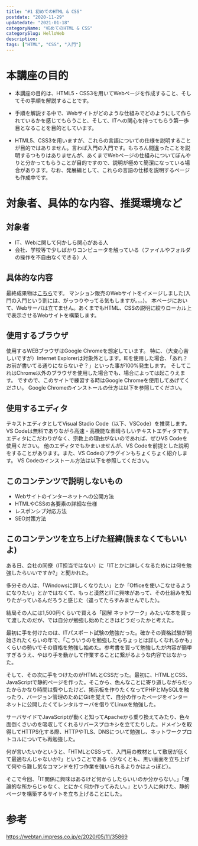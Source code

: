 ```yaml
---
title: "#1 初めてのHTML & CSS"
postdate: "2020-11-29"
updatedate: "2021-01-18"
categoryName: "初めてのHTML & CSS"
categorySlug: HelloWeb
description: 
tags: ["HTML", "CSS", "入門"]
---
```


# 本講座の目的

- 本講座の目的は、HTML5・CSS3を用いてWebページを作成すること、そしてその手順を解説することです。

- 手順を解説する中で、Webサイトがどのような仕組みでどのようにして作られているかを感じてもらうこと、そして、ITへの関心を持ってもらう第一歩目となることを目的としています。

- HTML5、CSS3を用いますが、これらの言語についての仕様を説明することが目的ではありません。言わば入門の入門です。もちろん間違ったことを説明するつもりはありませんが、あくまでWebページの仕組みについてぼんやりと分かってもらうことが目的ですので、説明が極めて簡潔になっている場合があります。なお、発展編として、これらの言語の仕様を説明するページも作成中です。

# 対象者、具体的な内容、推奨環境など

## 対象者
- IT、Webに関して何かしら関心がある人
- 会社、学校等で少しばかりコンピュータを触っている（ファイルやフォルダの操作を不自由なくできる）人

## 具体的な内容

最終成果物は[こちら](https://potsunen.info/html&css_samplepage/)です。
マンション販売のWebサイトをイメージしました(入門の入門という割には、がっつりやってる気もしますが。。。)。
本ページにおいて、Webサーバは立てません。あくまでもHTML、CSSの説明に絞りローカル上で表示させるWebサイトを構築します。

## 使用するブラウザ

使用するWEBブラウザはGoogle Chromeを想定しています。
特に、（大変心苦しいですが）Internet Explorerは対象外とします。IEを使用した場合、「あれ？お前が書いてる通りにならないぞ？」といった事が100%発生します。
そしてこれはChrome以外のブラウザを使用した場合でも、場合によっては起こりえます。
ですので、このサイトで練習する時はGoogle Chromeを使用してあげてください。
Google Chromeのインストールの仕方は以下を参照してください。

## 使用するエディタ

テキストエディタとしてVisual Stadio Code（以下、VSCode）を推奨します。
VS Codeは無料でありながら高速・高機能な素晴らしいテキストエディタです。エディタにこだわりがなく、宗教上の理由がないのであれば、ぜひVS Codeを使用ください。
他のエディタでもかまいませんが、VS Codeを前提とした説明をすることがあります。また、VS Codeのプラグインもちょくちょく紹介します。
VS Codeのインストール方法は以下を参照してください。


## このコンテンツで説明しないもの
 - Webサイトのインターネットへの公開方法
 - HTMLやCSSの各要素の詳細な仕様
 - レスポンシブ対応方法
 - SEO対策方法

## このコンテンツを立ち上げた経緯(読まなくてもいいよ)

ある日、会社の同僚（IT担当ではない）に「ITとかに詳しくなるためには何を勉強したらいいですか?」と聞かれた。

多分その人は、「Windowsに詳しくなりたい」とか「Officeを使いこなせるようになりたい」とかではなくて、もっと漠然とITに興味があって、その仕組みを知りたがっているんだろうと感じた（違ってたらすみませんでした）。

結局その人には1,500円くらいで買える「図解 ネットワーク」みたいな本を買って渡したのだが、では自分が勉強し始めたときはどうだったかと考えた。

最初に手を付けたのは、ITパスポート試験の勉強だった。確かその資格試験が開始されたくらいの年で、「こういうのを勉強したらちょっとは詳しくなれるかも」くらいの勢いでその資格を勉強し始めた。参考書を買って勉強したが内容が簡単すぎるうえ、やはり手を動かして作業することに繋がるような内容ではなかった。

そして、その次に手をつけたのがHTMLとCSSだった。最初に、HTMLとCSS、JavaScriptで静的ページを作った。そこから、色んなことに寄り道しながらだったからかなり時間は費やしたけど、掲示板を作りたくなってPHPとMySQLを触ったり、バージョン管理のためにGitを覚えて、自分の作ったページをインターネットに公開したくてレンタルサーバを借りてLinuxを勉強した。

サーバサイドでJavaScriptが動くと知ってApacheから乗り換えてみたり、色々面倒くさいのを吸収してくれるリバースプロキシを立てたりした。ドメインを取得してHTTPS化する際、HTTPやTLS、DNSについて勉強し、ネットワークプロトコルについても再勉強した。

何が言いたいかというと、「HTMLとCSSって、入門用の教材として敷居が低くて最適なんじゃないか?」ということである（少なくとも、黒い画面を立ち上げて何やら難し気なコマンドを打つ作業を強いられるよりかはよっぽど）。

そこで今回、「IT関係に興味はあるけど何からしたらいいのか分からない。」「理論的な所からじゃなく、とにかく何か作ってみたい。」という人に向けた、静的ページを構築するサイトを立ち上げることにした。

# 参考

https://webtan.impress.co.jp/e/2020/05/11/35869
